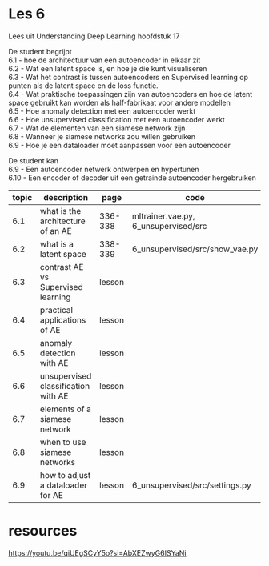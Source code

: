 # Les 6
Lees uit Understanding Deep Learning hoofdstuk 17  

De student begrijpt  
6.1 - hoe de architectuur van een autoencoder in elkaar zit  
6.2 - Wat een latent space is, en hoe je die kunt visualiseren  
6.3 - Wat het contrast is tussen autoencoders en Supervised learning op punten als de latent space en de loss functie.  
6.4 - Wat praktische toepassingen zijn van autoencoders en hoe de latent space gebruikt kan worden als half-fabrikaat voor andere modellen  
6.5 - Hoe anomaly detection met een autoencoder werkt  
6.6 - Hoe unsupervised classification met een autoencoder werkt  
6.7 - Wat de elementen van een siamese network zijn  
6.8 - Wanneer je siamese networks zou willen gebruiken  
6.9 - Hoe je een dataloader moet aanpassen voor een autoencoder  

De student kan  
6.9 - Een autoencoder netwerk ontwerpen en hypertunen  
6.10 - Een encoder of decoder uit een getrainde autoencoder hergebruiken  

|                topic | description        |      page | code                                  |
|--------------------- | ------------       |  -------- | -----------------------               |
| 6.1 | what is the architecture of an AE   | 336-338   |  mltrainer.vae.py, 6_unsupervised/src |
| 6.2 | what is a latent space              | 338-339   | 6_unsupervised/src/show_vae.py        |
| 6.3 | contrast AE vs Supervised learning  | lesson    |                                       |
| 6.4 | practical applications of AE        | lesson    |                                       |
| 6.5 | anomaly detection with AE           | lesson    |                                       |
| 6.6 | unsupervised classification with AE | lesson    |                                       |
| 6.7 | elements of a siamese network       | lesson    |                                       |
| 6.8 | when to use siamese networks        | lesson    |                                       |
| 6.9 | how to adjust a dataloader for AE   | lesson    | 6_unsupervised/src/settings.py        |


# resources
https://youtu.be/qiUEgSCyY5o?si=AbXEZwyG6ISYaNi_
